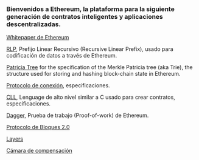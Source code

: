 ### Bienvenidos a Ethereum, la plataforma para la siguiente generación de contratos inteligentes y aplicaciones descentralizadas.

[Whitepaper de Ethereum](https://google.com)

[RLP](https://google.com), Prefijo Linear Recursivo (Recursive Linear Prefix), usado para codificación de datos a través de Ethereum.

[Patricia Tree](https://github.com/ethereum/wiki/wiki/%5BEnglish%5D-Patricia-Tree) for the specification of the Merkle Patricia tree (aka Trie), the structure used for storing and hashing block-chain state in Ethereum.

[Protocolo de conexión](https://google.com), especificaciones.

[CLL](https://google.com), Lenguage de alto nivel similar a C usado para crear contratos, especificaciones.

[Dagger](https://google.com), Prueba de trabajo (Proof-of-work) de Ethereum.

[Protocolo de Bloques 2.0](https://google.com)

[Layers](https://google.com)

[Cámara de compensación](https://google.com)

